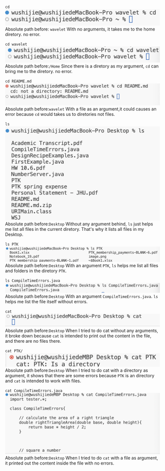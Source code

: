 `cd`
![Image](WeChat3cddaaf6087aac6d8d492887f829cba8.png)
Absolute path before: `wavelet`
With no arguments, it takes me to the home diretory.
no error.

`cd wavelet`
![Image](WeChatc128289071e07651dacb18a92c936315.png)
Absolute path before:`/Home`
Since there is a diretory as my argument, `cd` can bring me to the diretory.
no error.

`cd README.md`
![Image](WeChatffddf02ba04d15fd565c11f350870839.png)
Absolute path before:`wavelet`
With a file as an argument,it could causes an error because `cd` would takes us to diretories not files.

`ls`
![Image](ls.png)
Absolute path before:`Desktop`
Without any argument behind, `ls` just helps me list all files in the current diretory. That's why it lists all files in my Desktop.

`ls PTK`
![Image](lsptk.png)
Absolute path before:`Desktop`
With an argument `PTK`, `ls` helps me list all files and folders in the diretory `PTK`.

`ls CompileTimeErrors.java`
![Image](lsjava.png)
Absolute path before:`Desktop`
With an argument `CompileTimeErrors.java`. `ls` helps me list the file itself without errors.

`cat`
![Image](cat.png)
Absolute path before:`Desktop`
When I tried to do cat without any arguments, it broke down because `cat` is intended to print out the content in the file, and there are no files there. 

`cat PTK/`
![Image](catPTK.png)
Absolute path before:`Desktop`
When I tried to do cat with a directory as argument, it shows that there are some errors because `PTK` is an directory and `cat` is intended to work with files.

`cat CompileTimeErrors.java `
![Image](catjava.png)
Absolute path before:`Desktop`
When I tried to do `cat` with a file as argument, it printed out the content inside the file with no errors.
